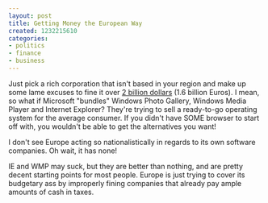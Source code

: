 ```yaml
---
layout: post
title: Getting Money the European Way
created: 1232215610
categories:
- politics
- finance
- business
---
```

Just pick a rich corporation that isn't based in your region and make up some lame excuses to fine it over <a href="http://www.networkworld.com/news/2009/011709-europe-charges-microsoft-with-abuse.html">2 billion dollars</a> (1.6 billion Euros). I mean, so what if Microsoft "bundles" Windows Photo Gallery, Windows Media Player and Internet Explorer? They're trying to sell a ready-to-go operating system for the average consumer. If you didn't have SOME browser to start off with, you wouldn't be able to get the alternatives you want!

I don't see Europe acting so nationalistically in regards to its own software companies. Oh wait, it has none!

IE and WMP may suck, but they are better than nothing, and are pretty decent starting points for most people. Europe is just trying to cover its budgetary ass by improperly fining companies that already pay ample amounts of cash in taxes.
